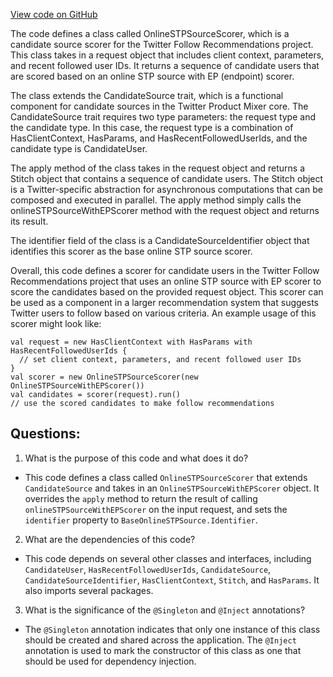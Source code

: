 [View code on GitHub](https://github.com/misbahsy/the-algorithm/follow-recommendations-service/common/src/main/scala/com/twitter/follow_recommendations/common/candidate_sources/stp/OnlineSTPSourceScorer.scala)

The code defines a class called OnlineSTPSourceScorer, which is a candidate source scorer for the Twitter Follow Recommendations project. This class takes in a request object that includes client context, parameters, and recent followed user IDs. It returns a sequence of candidate users that are scored based on an online STP source with EP (endpoint) scorer.

The class extends the CandidateSource trait, which is a functional component for candidate sources in the Twitter Product Mixer core. The CandidateSource trait requires two type parameters: the request type and the candidate type. In this case, the request type is a combination of HasClientContext, HasParams, and HasRecentFollowedUserIds, and the candidate type is CandidateUser.

The apply method of the class takes in the request object and returns a Stitch object that contains a sequence of candidate users. The Stitch object is a Twitter-specific abstraction for asynchronous computations that can be composed and executed in parallel. The apply method simply calls the onlineSTPSourceWithEPScorer method with the request object and returns its result.

The identifier field of the class is a CandidateSourceIdentifier object that identifies this scorer as the base online STP source scorer.

Overall, this code defines a scorer for candidate users in the Twitter Follow Recommendations project that uses an online STP source with EP scorer to score the candidates based on the provided request object. This scorer can be used as a component in a larger recommendation system that suggests Twitter users to follow based on various criteria. An example usage of this scorer might look like:

```
val request = new HasClientContext with HasParams with HasRecentFollowedUserIds {
  // set client context, parameters, and recent followed user IDs
}
val scorer = new OnlineSTPSourceScorer(new OnlineSTPSourceWithEPScorer())
val candidates = scorer(request).run()
// use the scored candidates to make follow recommendations
```
## Questions: 
 1. What is the purpose of this code and what does it do?
- This code defines a class called `OnlineSTPSourceScorer` that extends `CandidateSource` and takes in an `OnlineSTPSourceWithEPScorer` object. It overrides the `apply` method to return the result of calling `onlineSTPSourceWithEPScorer` on the input request, and sets the `identifier` property to `BaseOnlineSTPSource.Identifier`.

2. What are the dependencies of this code?
- This code depends on several other classes and interfaces, including `CandidateUser`, `HasRecentFollowedUserIds`, `CandidateSource`, `CandidateSourceIdentifier`, `HasClientContext`, `Stitch`, and `HasParams`. It also imports several packages.

3. What is the significance of the `@Singleton` and `@Inject` annotations?
- The `@Singleton` annotation indicates that only one instance of this class should be created and shared across the application. The `@Inject` annotation is used to mark the constructor of this class as one that should be used for dependency injection.